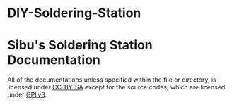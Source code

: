 # DIY-Soldering-Station
# Sibu's Soldering Station Documentation

All of the documentations unless specified within the file or directory, is licensed under [CC-BY-SA](https://creativecommons.org/licenses/by-sa/4.0/legalcode) except for the source codes, which are licensed under [GPLv3](https://www.gnu.org/licenses/quick-guide-gplv3.en.html).
